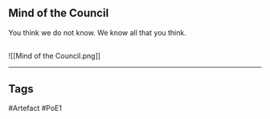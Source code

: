 ## Mind of the Council
You think we do not know.
We know all that you think.
##
![[Mind of the Council.png]]

---
## Tags
#Artefact
#PoE1